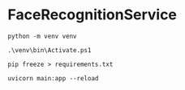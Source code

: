 # FaceRecognitionService

```shell
python -m venv venv
```

```shell
.\venv\bin\Activate.ps1
```

```shell
pip freeze > requirements.txt
```

```shell
uvicorn main:app --reload
```